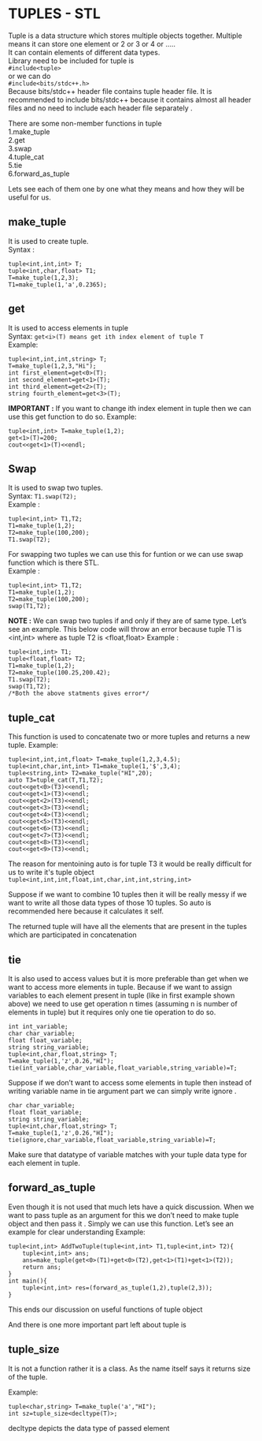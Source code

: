 # TUPLES - STL

Tuple is a data structure which stores multiple objects together. Multiple means it can store one element or 2 or 3 or 4 or .....
<br>
It can contain elements of different data types.
<br>
Library need to be included for tuple is <br>
```#include<tuple>```
<br>
or we can do <br>
```#include<bits/stdc++.h>```
<br>
Because bits/stdc++ header file contains tuple header file.
It is recommended to include bits/stdc++ because it contains almost all header files and no need to include each header file separately .

There are some non-member functions in tuple
<br>
1.make_tuple<br>
2.get<br>
3.swap<br>
4.tuple_cat<br>
5.tie<br>
6.forward_as_tuple<br>

Lets see each of them one by one what they means and how they will be useful for us.<br>

## make_tuple
It is used to create tuple.<br>
Syntax :
```
tuple<int,int,int> T;
tuple<int,char,float> T1;
T=make_tuple(1,2,3);
T1=make_tuple(1,'a',0.2365);
```

## get
It is used to access elements in tuple<br>
Syntax:
`get<i>(T) means get ith index element of tuple T`
<br>
Example:
```
tuple<int,int,int,string> T;
T=make_tuple(1,2,3,"Hi");
int first_element=get<0>(T);
int second_element=get<1>(T);
int third_element=get<2>(T);
string fourth_element=get<3>(T);
```

**IMPORTANT :** 
If you want to change ith index element in tuple then we can use this get function to do so.
Example:
```
tuple<int,int> T=make_tuple(1,2);
get<1>(T)=200;
cout<<get<1>(T)<<endl;
```

## Swap
It is used to swap two tuples.<br>
Syntax:
`T1.swap(T2);`
<br>
Example :
```
tuple<int,int> T1,T2;
T1=make_tuple(1,2);
T2=make_tuple(100,200);
T1.swap(T2);
```
For swapping two tuples we can use this for funtion or we can use swap function which is there STL.<br>
Example :
```
tuple<int,int> T1,T2;
T1=make_tuple(1,2);
T2=make_tuple(100,200);
swap(T1,T2);
```
**NOTE :**
We can swap two tuples if and only if they are of same type. Let’s see an example. This below code will throw an error because tuple T1 is <int,int> where as tuple T2 is <float,float>
Example :
```
tuple<int,int> T1;
tuple<float,float> T2;
T1=make_tuple(1,2);
T2=make_tuple(100.25,200.42);
T1.swap(T2);
swap(T1,T2);
/*Both the above statments gives error*/
```

## tuple_cat
This function is used to concatenate two or more tuples and returns a new tuple.
Example:
```
tuple<int,int,int,float> T=make_tuple(1,2,3,4.5);
tuple<int,char,int,int> T1=make_tuple(1,'$',3,4);
tuple<string,int> T2=make_tuple("HI",20);
auto T3=tuple_cat(T,T1,T2);
cout<<get<0>(T3)<<endl;
cout<<get<1>(T3)<<endl;
cout<<get<2>(T3)<<endl;
cout<<get<3>(T3)<<endl;
cout<<get<4>(T3)<<endl;
cout<<get<5>(T3)<<endl;
cout<<get<6>(T3)<<endl;
cout<<get<7>(T3)<<endl;
cout<<get<8>(T3)<<endl;
cout<<get<9>(T3)<<endl;
```
The reason for mentoining auto is for tuple T3 it would be really difficult for us to write it's tuple object 
`tuple<int,int,int,float,int,char,int,int,string,int>`

Suppose if we want to combine 10 tuples then it will be really messy if we want to write all those data types of those 10 tuples. So auto is recommended here because it calculates it self.

The returned tuple will have all the elements that are present in the tuples which are participated in concatenation

## tie
It is also used to access values but it is more preferable than get when we want to access more elements in tuple. Because if we want to assign variables to each element present in tuple (like in first example shown above) we need to use get operation n times (assuming n is number of elements in tuple) but it requires only one tie operation to do so.
```
int int_variable;
char char_variable;
float float_variable;
string string_variable;
tuple<int,char,float,string> T;
T=make_tuple(1,'z',0.26,"HI");
tie(int_variable,char_variable,float_variable,string_variable)=T;

```
Suppose if we don’t want to access some elements in tuple then instead of writing variable name in tie argument part we can simply write ignore .
```
char char_variable;
float float_variable;
string string_variable;
tuple<int,char,float,string> T;
T=make_tuple(1,'z',0.26,"HI");
tie(ignore,char_variable,float_variable,string_variable)=T;
```

Make sure that datatype of variable matches with your tuple data type for each element in tuple.

## forward_as_tuple

Even though it is not used that much lets have a quick discussion. 
When we want to pass tuple as an argument for this we don’t need to make tuple object and then pass it . Simply we can use this function. Let’s see an example for clear understanding
Example:
```
tuple<int,int> AddTwoTuple(tuple<int,int> T1,tuple<int,int> T2){
    tuple<int,int> ans;
    ans=make_tuple(get<0>(T1)+get<0>(T2),get<1>(T1)+get<1>(T2));
    return ans;
}
int main(){
    tuple<int,int> res=(forward_as_tuple(1,2),tuple(2,3));
}
```

This ends our discussion on useful functions of tuple object

And there is one more important part left about tuple is 
## tuple_size
It is not a function rather it is a class. As the name itself says it returns size of the tuple.

Example:
```
tuple<char,string> T=make_tuple('a',"HI");
int sz=tuple_size<decltype(T)>;
```

decltype depicts the data type of passed element 
